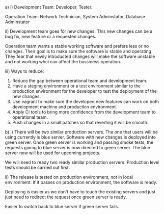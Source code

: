 a) 
i) 
Development Team: Developer, Tester.

Operation Team: Network Technician, System Adminstator, Database Adminstator

ii) Development team goes for new changes. This new changes can be a bug fix, new feature or a requested changes.

Operation team wants a stable working software and prefers less or no changes. Their goal is to make sure the software is stable and operating. They fear that newly introducted changes will make the software unstable and not working whci can affect the bussiness operation.

iii) 
Ways to reduce: 
<list>
1. Reduce the gap between operational team and development team.
2. Have a staging environment or a test environment similar to the production environment for the developer to test the deployment of the new changes.
3. Use vagrant to make sure the developed new features can work on both development machine and production environment.
4. Apply CI tools to bring more confidence from the development team to operational team.
5. Push changes in a small patches so that reverting it will be smooth.
</list>

b) 
i)
There will be two similar production servers. The one that users will be using currently is blue server. Software with new changes is deployed into green server. Once green server is working and passing smoke tests, the requests goimg to blue server is now directed to green server. The blue server now will be used for upcoming projects.

We will need to ready two ready similar production servers. Production level tests should be carried out first.

ii) The release is tested on production environment, not in local environment. If it passes on production environment, the software is ready.

Deploying is easier as we don't have to touch the existing servers and just just need to redirect the request once green server is ready.

Easier to switch back to blue server if green server fails.
